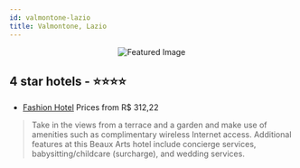 ```yaml
---
id: valmontone-lazio
title: Valmontone, Lazio
---
```


<center><img src="https://i.travelapi.com/hotels/5000000/4920000/4916000/4915985/d8f9cc12_z.jpg" alt="Featured Image" /></center>


##  4 star hotels - ⭐️⭐️⭐️⭐️

-    [Fashion Hotel](https://us.hurb.com/hotels/valmontone/fashion-hotel-JNP-JP051223?cmp=18055) Prices from R$ 312,22
   > Take in the views from a terrace and a garden and make use of amenities such as complimentary wireless Internet access. Additional features at this Beaux Arts hotel include concierge services, babysitting/childcare (surcharge), and wedding services. 
